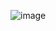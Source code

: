 ![image](https://github.com/mireashik/inf_1sem/assets/123753819/7aa941ca-d91a-4d0e-b79a-a10fe2eef907)
